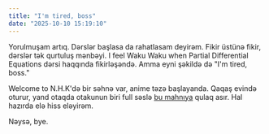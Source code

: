 ```yaml
---
title: "I'm tired, boss"
date: "2025-10-10 15:19:10"
---
```


Yorulmuşam artıq. Dərslər başlasa da rahatlasam deyirəm. Fikir üstünə fikir, dərslər tək qurtuluş mənbəyi. I feel Waku Waku when Partial Differential Equations dərsi haqqında fikirləşəndə. Amma eyni şəkildə də "I'm tired, boss." 

Welcome to N.H.K'də bir səhnə var, anime təzə başlayanda. Qaqaş evində oturur, yand otaqda otakunun biri full səslə [bu mahnıya](https://music.youtube.com/watch?v=cTRSLWncUZc&si=gznnYJU7fTLlWKnV) qulaq asır. Hal hazırda elə hiss eləyirəm.

Nəysə, bye.

